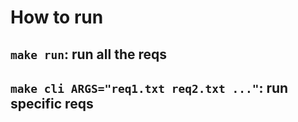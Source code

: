 # How to run

## `make run`: run all the reqs

## `make cli ARGS="req1.txt req2.txt ..."`: run specific reqs
